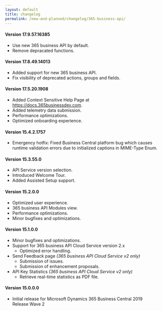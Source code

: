 ```yaml
---
layout: default
title: changelog
permalink: /new-and-planned/changelog/365-business-api/
---
```


#### Version 17.9.57.16385

 - Use new 365 business API by default.
 - Remove depracated functions.

#### Version 17.8.49.14013

 - Added support for new 365 business API.
 - Fix visibility of deprecated actions, groups and fields.

#### Version 17.5.20.1908
 - Added Context Sensitive Help Page at https://docs.365businessdev.com.
 - Added telemetry data submission.
 - Performance optimizations.
 - Optimized onboarding experience.

#### Version 15.4.2.1757
 - Emergency hotfix: Fixed Business Central platform bug which causes runtime validation errors due to initialized captions in MIME-Type Enum.

#### Version 15.3.55.0
 - API Service version selection.
 - Introduced Welcome Tour.
 - Added Assisted Setup support.

#### Version 15.2.0.0
 - Optimized user experience.
 - 365 business API Modules view.
 - Performance optimizations.
 - Minor bugfixes and optimizations.

#### Version 15.1.0.0
 - Minor bugfixes and optimizations.
 - Support for 365 business API Cloud Service version 2.x
   - Optimized error handling.
 - Send Feedback page *(365 business API Cloud Service v2 only)*
   - Submission of issues.
   - Submission of enhancement proposals.
 - API Key Statistics *(365 business API Cloud Service v2 only)*
   - Retrieve real-time statistics as PDF file.

#### Version 15.0.0.0
 - Initial release for Microsoft Dynamics 365 Business Central 2019 Release Wave 2

